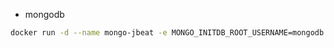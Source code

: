 - mongodb
```bash
docker run -d --name mongo-jbeat -e MONGO_INITDB_ROOT_USERNAME=mongodb -e MONGO_INITDB_ROOT_PASSWORD=mongodb -p 27017:27017 mongo
```

